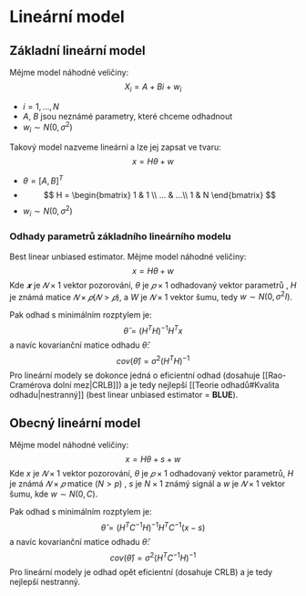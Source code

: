 # Lineární model
## Základní lineární model
Mějme model náhodné veličiny:
$$
X_i = A + Bi + w_i
$$
- $i=1,...,N$
- $A$, $B$ jsou neznámé parametry, které chceme odhadnout
- $w_i \sim N(0, \sigma^2)$

Takový model nazveme lineární a lze jej zapsat ve tvaru:
$$
x = H\theta + w
$$
- $\theta = [A,B]^T$
- $$
H = \begin{bmatrix}  
1 & 1 \\   
... & ...\\  
1 & N  
\end{bmatrix}
$$
- $w_i \sim N(0, \sigma^2)$

### Odhady parametrů základního lineárního modelu
Best linear unbiased estimator.
Mějme model náhodné veličiny:
$$
x = H\theta + w
$$
Kde $𝒙$ je $𝑁 × 1$ vektor pozorování, $\theta$ je $𝑝 × 1$ odhadovaný vektor parametrů , $H$ je známá matice $𝑁 × 𝑝(𝑁 > 𝑝)$, a $W$ je $𝑁 × 1$ vektor šumu, tedy $w \sim N(0, \sigma^2 I)$. 

Pak odhad s minimálním rozptylem je:
$$
\hat \theta = \left( H^TH \right)^{-1} H^Tx
$$
a navíc kovarianční matice odhadu $\hat \theta$: 
$$
cov(\hat \theta) = \sigma^2 \left( H^TH \right)^{-1}
$$
Pro lineární modely se dokonce jedná o eficientní odhad (dosahuje [[Rao-Cramérova dolní mez|CRLB]]) a je tedy nejlepší [[Teorie odhadů#Kvalita odhadu|nestranný]] (best linear unbiased estimator = **BLUE**).

## Obecný lineární model
Mějme model náhodné veličiny:
$$
x = H\theta + s + w
$$
Kde $x$ je $𝑁 × 1$ vektor pozorování, $\theta$ je $𝑝 × 1$ odhadovaný vektor parametrů, $H$ je známá $𝑁 × 𝑝$ matice $(N > p)$ , $s$ je $N × 1$ známý signál a $w$ je $𝑁 × 1$ vektor šumu, kde $w \sim N(0,C)$.

Pak odhad s minimálním rozptylem je:
$$
\hat \theta = \left( H^T C^{-1} H \right)^{-1} H^T C^{-1}(x-s)
$$
a navíc kovarianční matice odhadu $\hat \theta$: 
$$
cov(\hat \theta) = \sigma^2 \left( H^T C^{-1} H \right)^{-1}
$$
Pro lineární modely je odhad opět eficientní (dosahuje CRLB) a je tedy nejlepší nestranný.
